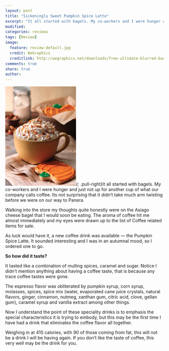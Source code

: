 ```yaml
---
layout: post
title: "Sickeningly Sweet Pumpkin Spice Latte"
excerpt: "It all started with bagels. My co-workers and I were hunger and just not up for another cup of what our company calls coffee. Its not surprising that it didn’t take much arm twisting before we were on our way to Panera."
modified: 
categories: reviews
tags: [Review]
image:
  feature: review-default.jpg
  credit: WeGraphics
  creditlink: http://wegraphics.net/downloads/free-ultimate-blurred-background-pack/
comments: true
share: true
author: 
---
```

![Pumpkin Spice Latte](/images/panera-latte.png){: .pull-right}It all started with bagels. My co-workers and I were hunger and just not up for another cup of what our company calls coffee. Its not surprising that it didn’t take much arm twisting before we were on our way to Panera.

Walking into the store my thoughts quite honestly were on the Asiago cheese bagel that I would soon be eating. The aroma of coffee hit me almost immediately and my eyes were drawn up to the list of Coffee related items for sale.

As luck would have it, a new coffee drink was available — the Pumpkin Spice Latte. It sounded interesting and I was in an autumnal mood, so I ordered one to go.

**So how did it taste?**

It tasted like a combination of mulling spices, caramel and sugar. Notice I didn’t mention anything about having a coffee taste, that is because any trace coffee tastes were gone.

The espresso flavor was obliterated by pumpkin syrup, corn syrup, molasses, spices, spice mix (water, evaporated cane juice crystals, natural flavors, ginger, cinnamon, nutmeg, xanthan gum, citric acid, clove, gellan gum), caramel syrup and vanilla extract among other things.

Now I understand the point of these speciality drinks is to emphasis the special characteristics it is trying to embody, but this may be the first time I have had a drink that eliminates the coffee flavor all together.

Weighing in at 410 calories, with 90 of those coming from fat, this will not be a drink I will be having again. If you don’t like the taste of coffee, this very well may be the drink for you.
